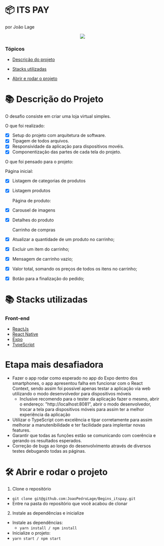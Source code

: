 # :package: ITS PAY
por João Lage

<p align="center">
   <img src="http://img.shields.io/static/v1?label=STATUS&message=EM%20DESENVOLVIMENTO&color=RED&style=for-the-badge"/>
</p>

### Tópicos

- [Descrição do projeto](#books-descrição-do-projeto)

- [Stacks utilizadas](#books-stacks-utilizadas)

- [Abrir e rodar o projeto](#%EF%B8%8F-abrir-e-rodar-o-projeto)

# :books: Descrição do Projeto

O desafio consiste em criar uma loja virtual simples.

O que foi realizado:
- [x] Setup do projeto com arquitetura de software.
- [x] Tipagem de todos arquivos.
- [X] Responsividade da aplicação para dispositivos movéis.
- [X] Componentização das partes de cada tela do projeto.

O que foi pensado para o projeto:

   Página inicial:
- [X] Listagem de categorias de produtos
- [X] Listagem produtos

   Página de produto:
- [X] Carousel de imagens
- [X] Detalhes do produto

   Carrinho de compras
- [X] Atualizar a quantidade de um produto no carrinho;
- [X] Excluir um item do carrinho;
- [X] Mensagem de carrinho vazio;
- [X] Valor total, somando os preços de todos os itens no carrinho;
- [X] Botão para a finalização do pedido;

# :books: Stacks utilizadas

### Front-end
- [ReactJs](https://pt-br.reactjs.org/)
- [React Native](https://reactnative.dev/)
- [Expo](https://expo.dev/)
- [TypeScript](https://www.typescriptlang.org/)


# Etapa mais desafiadora

- Fazer o app rodar como esperado no app do Expo dentro dos smartphones, o app apresentou falha em funcionar com o React Context, sendo assim foi possivel apenas testar a aplicação via web utilizando o modo desenvolvedor para dispositivos móveis
  * Inclusive recomendo para o tester da aplicação fazer o mesmo, abrir o endereço: "http://localhost:8081", abrir o modo desenvolvedor, trocar a tela para dispositivos móveis para assim ter a melhor experiência da aplicação
- Utilizar o TypeScript com excelência e tipar corretamente para assim melhorar a manutenibilidade e ter facilidade para implentar novas features.
- Garantir que todas as funções estão se comunicando com coerência e gerando os resultados esperados.
- Correção de bugs ao longo do desenvolvimento através de diversos testes debugando todas as páginas.



# 🛠️ Abrir e rodar o projeto

1. Clone o repositório
  * `git clone git@github.com:JoaoPedroLage/Begins_itspay.git`
  * Entre na pasta do repositório que você acabou de clonar

2. Instale as dependências e inicialize
  * Instale as dependências:
    * `yarn install / npm install`
  * Inicialize o projeto:
   * `yarn start / npm start`
